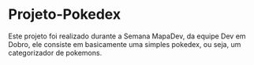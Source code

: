 # Projeto-Pokedex
 Este projeto foi realizado durante a Semana MapaDev, da equipe Dev em Dobro, ele consiste em basicamente uma simples pokedex, ou seja, um categorizador de pokemons.
